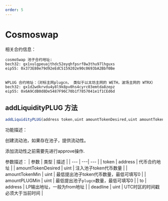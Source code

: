 ```yaml
---
order: 5
---
```



# Cosmoswap 

相关合约信息：
```
cosmoSwap 池子合约地址:
bech32: gx1xulgpeuajthdc52eyqhfpsrf8w3thu97lhguxs
eip55: 0x373E80e79d92eEdC5159202e90c0693bA2Bbf0Be


WPLUG 合约地址：（对标主网plugcn， 类似于以太坊主网的 WETH，波场主网的 WTRX）
bech32: gx1d2wdkrvdu4y8l9k8pv0hs4cyrc03emtda8zepz
eip55: 0x6A9CdB0d8De5487F96C70b1f7857041e1f1CEd6d
```

## addLiquidityPLUG 方法
```js
addLiquidityPLUG(address token,uint amountTokenDesired,uint amountTokenMin,uint amountPLUGMin,address to,uint deadline)

```
功能描述：

创建流动池，如果存在池子，提供流动性。

添加流动性之前需要先进行approve操作. 

参数描述：
| 参数 | 类型 | 描述 |
| --- | ---| --- |
| token | address | 代币合约地址 |
| amountTokenDesired | uint | 注入池子token代币数量 |
| amountTokenMin | uint | 最低提出池子token代币数量，最低可填写0 |
| amountPLUGMin | uint | 最低提出池子`plugcn`数量，最低可填写0 |
| to | address | LP输出地址，一般为from地址 |
| deadline | uint | UTC时区的时间戳  必须大于当前时间 |

